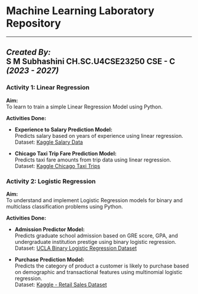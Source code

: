 # Machine Learning Laboratory Repository

---
***Created By:***  
S M Subhashini 
CH.SC.U4CSE23250 
CSE - C *(2023 - 2027)*  
---

### Activity 1: Linear Regression

**Aim:**  
To learn to train a simple Linear Regression Model using Python.

**Activities Done:**  
- **Experience to Salary Prediction Model:**  
  Predicts salary based on years of experience using linear regression.  
  Dataset: [Kaggle Salary Data](https://www.kaggle.com/datasets/amineoumous/salary-data)

- **Chicago Taxi Trip Fare Prediction Model:**  
  Predicts taxi fare amounts from trip data using linear regression.  
  Dataset: [Kaggle Chicago Taxi Trips](https://www.kaggle.com/datasets/adelanseur/taxi-trips-chicago-2024)

### Activity 2: Logistic Regression

**Aim:**  
To understand and implement Logistic Regression models for binary and multiclass classification problems using Python.

**Activities Done:**  

- **Admission Predictor Model:**  
  Predicts graduate school admission based on GRE score, GPA, and undergraduate institution prestige using binary logistic regression.  
  Dataset: [UCLA Binary Logistic Regression Dataset](https://stats.idre.ucla.edu/stat/stata/dae/binary.dta)

- **Purchase Prediction Model:**  
  Predicts the category of product a customer is likely to purchase based on demographic and transactional features using multinomial logistic regression.  
  Dataset: [Kaggle - Retail Sales Dataset](https://www.kaggle.com/datasets/mohammadtalib786/retail-sales-dataset)


